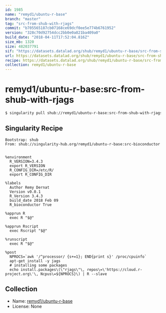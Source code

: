 ```yaml
---
id: 1985
name: "remyd1/ubuntu-r-base"
branch: "master"
tag: "src-from-shub-with-rjags"
commit: "b705565187cb07168ce69dcf0ee5e774b6761952"
version: "328c70d92754dcc2bb0e0a821ba409a0"
build_date: "2018-04-11T17:52:04.816Z"
size_mb: 1320
size: 482037791
sif: "https://datasets.datalad.org/shub/remyd1/ubuntu-r-base/src-from-shub-with-rjags/2018-04-11-b7055651-328c70d9/328c70d92754dcc2bb0e0a821ba409a0.simg"
url: https://datasets.datalad.org/shub/remyd1/ubuntu-r-base/src-from-shub-with-rjags/2018-04-11-b7055651-328c70d9/
recipe: https://datasets.datalad.org/shub/remyd1/ubuntu-r-base/src-from-shub-with-rjags/2018-04-11-b7055651-328c70d9/Singularity
collection: remyd1/ubuntu-r-base
---
```


# remyd1/ubuntu-r-base:src-from-shub-with-rjags

```bash
$ singularity pull shub://remyd1/ubuntu-r-base:src-from-shub-with-rjags
```

## Singularity Recipe

```singularity
Bootstrap: shub
From: shub://singularity-hub.org/remyd1/ubuntu-r-base:src-bioconductor


%environment
  R_VERSION=3.4.3
  export R_VERSION
  R_CONFIG_DIR=/etc/R/
  export R_CONFIG_DIR

%labels
  Author Remy Dernat
  Version v0.0.1
  R_Version 3.4.3
  build_date 2018 Feb 09
  R_bioconductor True

%apprun R
  exec R "$@"

%apprun Rscript
  exec Rscript "$@"

%runscript
  exec R "$@"

%post
  NPROCS=`awk '/^processor/ {s+=1}; END{print s}' /proc/cpuinfo`
  apt-get install -y jags
  # installing some packages
  echo install.packages\(\"rjags\"\, repos\=\'https://cloud.r-project.org\'\, Ncpus\=${NPROCS}\) | R --slave
```

## Collection

 - Name: [remyd1/ubuntu-r-base](https://github.com/remyd1/ubuntu-r-base)
 - License: None

